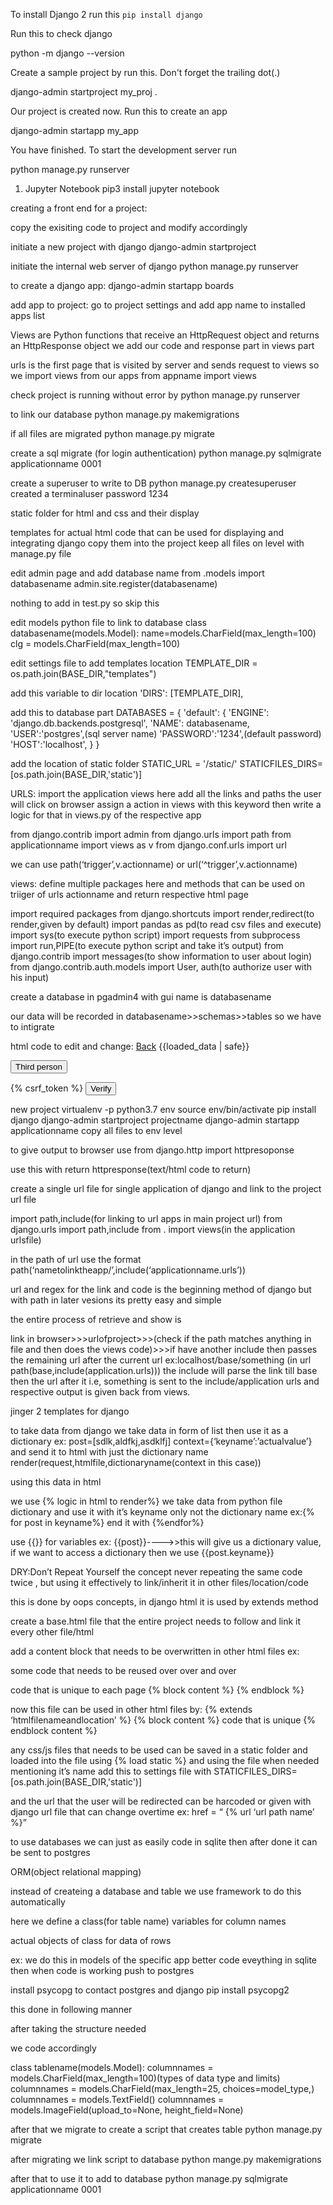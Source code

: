 To install Django 2 run this
`pip install django`



 Run this to check django

python -m django --version


Create a sample project by run this. Don't forget the trailing dot(.)

django-admin startproject my_proj .

Our project is created now. Run this to create an app

django-admin startapp my_app

You have finished. To start the development server run 

python manage.py runserver

1. Jupyter Notebook
pip3 install jupyter notebook

creating a front end for a project:


copy the exisiting code to project and modify accordingly


initiate a new project with django 
django-admin startproject <projectname>

initiate the internal web server of django 
python manage.py runserver

to create a django app:
django-admin startapp boards

add app to project:
go to project settings and add app name to installed apps list

Views are Python functions that receive an HttpRequest object and returns an HttpResponse object
we add our code and response part in views part

urls is the first page that is visited by server and sends request to views
so we import views from our apps
from appname import views 



check project is running without error by 
python manage.py runserver 



to link our database
python manage.py makemigrations

if all files are migrated 
python manage.py migrate


create a sql migrate (for login authentication)
python manage.py sqlmigrate applicationname 0001

create a superuser to write to DB
python manage.py createsuperuser
created a terminaluser password 1234

static folder for html and css and their display

templates for actual html code that can be used for displaying and integrating django
copy them into the project
keep all files on level with manage.py file


edit admin page and add
database name 
from .models import databasename
admin.site.register(databasename)


nothing to add in test.py so skip this

edit models python file to link to database
class databasename(models.Model):
	name=models.CharField(max_length=100)
	clg = models.CharField(max_length=100)

edit settings file to add templates location
TEMPLATE_DIR = os.path.join(BASE_DIR,"templates")

add this  variable to dir location
'DIRS': [TEMPLATE_DIR],

add this to database part
DATABASES = {
	'default': {
    	'ENGINE': 'django.db.backends.postgresql',
    	'NAME': databasename,
    	'USER':'postgres',(sql server name)
    	'PASSWORD':'1234',(default password)
    	'HOST':'localhost',
	}
}

add the location of static folder
STATIC_URL = '/static/'
STATICFILES_DIRS=[os.path.join(BASE_DIR,'static')]





URLS:
import the application views here
add all the links and paths the user will click on browser 
assign a action in views with this keyword
then write a logic for that in views.py of the respective app

from django.contrib import admin
from django.urls import path
from applicationname import views as v
from django.conf.urls import url

we can use path(‘trigger’,v.actionname) or url(‘^trigger’,v.actionname)


views:
define multiple packages here and methods that can be used on triiger of urls actionname
and return respective html page

import required packages
from django.shortcuts import render,redirect(to render,given by default)
import pandas as pd(to read csv files and execute)
import sys(to execute python script)
import requests
from subprocess import run,PIPE(to execute python script and take it’s output)
from django.contrib import messages(to show information to user about login)
from django.contrib.auth.models import User, auth(to authorize user with his input)


create a database in pgadmin4 with gui
name is databasename

our data will be recorded in databasename>>schemas>>tables 
so we have to intigrate




html code to edit and change:
<a href="link">Back</a>
{{loaded_data | safe}}
<!-- 6th page file -->


  <button action="third">Third person</button>


<form action="verify" method="post">
	{% csrf_token %}
	<input type="submit" value="Verify">
</form>



new project 
virtualenv -p python3.7 env
source env/bin/activate
pip install django
django-admin startproject projectname
django-admin startapp applicationname
copy all files to env level



to give output to browser 
use 
from django.http import httpresoponse

use this with 
return httpresponse(text/html code to return)

create a single url file for single application of django
and link to the project url file


import path,include(for linking to url apps in main project url) 
from django.urls import path,include 
from . import views(in the application urlsfile)


in the path of url use the format
path(‘nametolinktheapp/’,include(‘applicationname.urls’))


url and regex for the link and code is the beginning method of django but with path in later vesions its pretty easy and simple

the entire process of retrieve and show is 

link in browser>>>urlofproject>>>(check if the path matches anything in file and then does the views code)>>>if have another include then passes the remaining url after the current url
ex:localhost/base/something (in url path(base,include(application.urls))) the include will parse the link till base then the url after it i.e, something is sent to the include/application urls and respective output is given back from views.







jinger 2 templates for django




to take data from django
we take data in form of list
then use it as a dictionary
ex:
post=[sdlk,aldfkj,asdklfj]
context={‘keyname’:’actualvalue’}
and send it to html with just the dictionary name
render(request,htmlfile,dictionaryname(context in this case))



using this data in html 

we use {% logic in html to render%}
we take data from python file dictionary and use it with it’s keyname only not the dictionary name
ex:{% for post in keyname%}
end it with {%endfor%}

use {{}} for variables
ex:
{{post}}---->>this will give us a dictionary value, if we want to access a dictionary then we use 
{{post.keyname}}


DRY:Don’t Repeat Yourself
the concept never repeating the same code twice , but using it effectively to link/inherit it in other files/location/code

this is done by oops concepts, in django html it is used by extends method

create a base.html file that the entire project needs to follow and link it every other file/html 

add a content block that needs to be overwritten in other html files
ex:
<html>
some code that needs to be reused over over and over 

code that is unique to each page 
{% block content %}
{% endblock %}
</html>


now this file can be used in other html files 
by:
{% extends ‘htmlfilenameandlocation’ %}
{% block content %}
code that is unique
{% endblock content %}




any css/js files that needs to be used can be saved in  a static folder and loaded into the file using
{% load static %}
and using the file when needed mentioning it’s name
add this to settings file 
with 
STATICFILES_DIRS=[os.path.join(BASE_DIR,'static')]




and the url that the user will be redirected can be harcoded or given with django url file that can change overtime
ex:
href = “ {% url ‘url path name’ %}”



to use databases we can just as easily code in sqlite then after done it can be sent to postgres

ORM(object relational mapping)

instead of createing a database and table we use framework to do this automatically

here we define a class(for table name) variables for column names

actual objects of class for data of rows

ex:
we do this in models of the specific app
better code eveything in sqlite then when code is working push to postgres

install psycopg to contact postgres and django
pip install psycopg2



this done in following manner

after taking the structure needed

we code accordingly 


class tablename(models.Model):
columnnames = models.CharField(max_length=100)(types of data type and limits)
columnnames = models.CharField(max_length=25, choices=model_type,)
columnnames = models.TextField()
columnnames = models.ImageField(upload_to=None, height_field=None)

after that we migrate to create a script that creates table 
python manage.py migrate

after migrating we link script to database 
python mange.py makemigrations

after that to use it to add to database 
python manage.py sqlmigrate applicationname 0001















